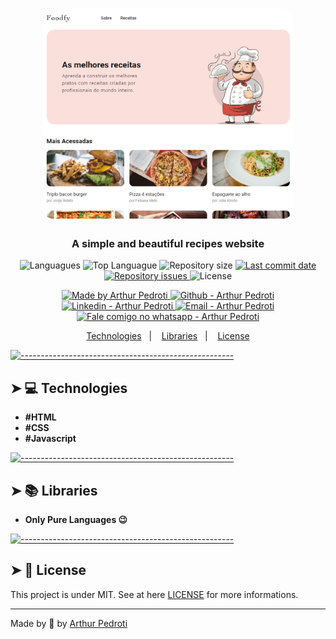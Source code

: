 <h1 align="center">
    <img alt="Foodfy" src="./assets/readme-logo.PNG"  width="400px" style="border-radius:16px;"/>
</h1>

<h3 align="center" >
  A simple and beautiful recipes website
</h3>

<p align="center">
  <img alt="Languagues" src="https://img.shields.io/github/languages/count/ArthurPedroti/foodfy">
  <img alt="Top Languague" src="https://img.shields.io/github/languages/top/ArthurPedroti/foodfy">
  <img alt="Repository size" src="https://img.shields.io/github/repo-size/ArthurPedroti/foodfy">
  <a href="https://github.com/ArthurPedroti/foodfy/commits/master">
    <img alt="Last commit date" src="https://img.shields.io/github/last-commit/ArthurPedroti/foodfy">
  </a>
   <a href="https://github.com/ArthurPedroti/foodfy/issues">
    <img alt="Repository issues" src="https://img.shields.io/github/issues/ArthurPedroti/foodfy">
  </a>
  <img alt="License" src="https://img.shields.io/github/license/ArthurPedroti/foodfy">
</p>
<p align="center">

  <a href="https://github.com/ArthurPedroti" target="_blank">
    <img alt="Made by Arthur Pedroti" src="https://img.shields.io/badge/made%20by-Arthur_Pedroti-informational">
  </a>
  <a href="https://github.com/ArthurPedroti" target="_blank" >
    <img alt="Github - Arthur Pedroti" src="https://img.shields.io/badge/Github--%23F8952D?style=social&logo=github">
  </a>
  <a href="https://www.linkedin.com/in/arthurpedroti/" target="_blank" >
    <img alt="Linkedin - Arthur Pedroti" src="https://img.shields.io/badge/Linkedin--%23F8952D?style=social&logo=linkedin">
  </a>
  <a href="mailto:arthurpedroti@gmail.com" target="_blank" >
    <img alt="Email - Arthur Pedroti" src="https://img.shields.io/badge/Email--%23F8952D?style=social&logo=gmail">
  </a>
  <a href="https://api.whatsapp.com/send?phone=5519991830454"
        target="_blank" >
    <img alt="Fale comigo no whatsapp - Arthur Pedroti" src="https://img.shields.io/badge/Whatsapp--%23F8952D?style=social&logo=whatsapp">
  </a>

</p>

<p align="center">
  <a href="#computer-technologies">Technologies</a>&nbsp;&nbsp;&nbsp;|&nbsp;&nbsp;&nbsp;
  <a href="#books-libraries">Libraries</a>&nbsp;&nbsp;&nbsp;|&nbsp;&nbsp;&nbsp;
  <a href="#memo-license">License</a>
</p>

[![-----------------------------------------------------](https://raw.githubusercontent.com/andreasbm/readme/master/assets/lines/colored.png)](#computer-technologies)

## ➤ :computer: Technologies

- **#HTML**
- **#CSS**
- **#Javascript**

[![-----------------------------------------------------](https://raw.githubusercontent.com/andreasbm/readme/master/assets/lines/colored.png)](#books-libraries)

## ➤ :books: Libraries

- **Only Pure Languages :wink:**

[![-----------------------------------------------------](https://raw.githubusercontent.com/andreasbm/readme/master/assets/lines/colored.png)](#memo-license)

## ➤ :memo: License

This project is under MIT. See at here [LICENSE](/LICENSE) for more informations.

---

Made by :blue_heart: by [Arthur Pedroti](https://github.com/ArthurPedroti)
